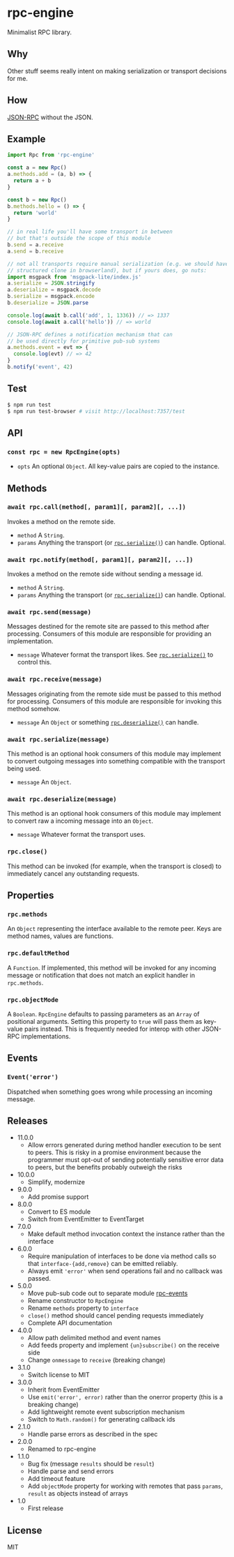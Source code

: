 # rpc-engine
Minimalist RPC library.

## Why
Other stuff seems really intent on making serialization or transport decisions for me.

## How
[JSON-RPC](http://www.jsonrpc.org/specification) without the JSON.

## Example
``` javascript
import Rpc from 'rpc-engine'

const a = new Rpc()
a.methods.add = (a, b) => {
  return a + b
}

const b = new Rpc()
b.methods.hello = () => {
  return 'world'
}

// in real life you'll have some transport in between
// but that's outside the scope of this module
b.send = a.receive
a.send = b.receive

// not all transports require manual serialization (e.g. we should have
// structured clone in browserland), but if yours does, go nuts:
import msgpack from 'msgpack-lite/index.js'
a.serialize = JSON.stringify
a.deserialize = msgpack.decode
b.serialize = msgpack.encode
b.deserialize = JSON.parse

console.log(await b.call('add', 1, 1336)) // => 1337
console.log(await a.call('hello')) // => world

// JSON-RPC defines a notification mechanism that can
// be used directly for primitive pub-sub systems
a.methods.event = evt => {
  console.log(evt) // => 42
}
b.notify('event', 42)
```

## Test
``` sh
$ npm run test
$ npm run test-browser # visit http://localhost:7357/test
```

## API

### `const rpc = new RpcEngine(opts)`
* `opts` An optional `Object`. All key-value pairs are copied to the instance.

## Methods

### `await rpc.call(method[, param1][, param2][, ...])`
Invokes a method on the remote side.
* `method` A `String`.
* `params` Anything the transport (or [`rpc.serialize()`](#rpcserialize-message)) can handle. Optional.

### `await rpc.notify(method[, param1][, param2][, ...])`
Invokes a method on the remote side without sending a message id.
* `method` A `String`.
* `params` Anything the transport (or [`rpc.serialize()`](#rpcserialize-message)) can handle. Optional.

### `await rpc.send(message)`
Messages destined for the remote site are passed to this method after processing. Consumers of this module are responsible for providing an implementation.
* `message` Whatever format the transport likes. See [`rpc.serialize()`](#rpcserialize-message) to control this.

### `await rpc.receive(message)`
Messages originating from the remote side must be passed to this method for processing. Consumers of this module are responsible for invoking this method somehow.
* `message` An `Object` or something [`rpc.deserialize()`](#rpcdeserialize-message) can handle.

### `await rpc.serialize(message)`
This method is an optional hook consumers of this module may implement to convert outgoing messages into something compatible with the transport being used.
* `message` An `Object`.

### `await rpc.deserialize(message)`
This method is an optional hook consumers of this module may implement to convert raw a incoming message into an `Object`.
* `message` Whatever format the transport uses.

### `rpc.close()`
This method can be invoked (for example, when the transport is closed) to immediately cancel any outstanding requests.

## Properties

### `rpc.methods`
An `Object` representing the interface available to the remote peer. Keys are method names, values are functions.

### `rpc.defaultMethod`
A `Function`. If implemented, this method will be invoked for any incoming message or notification that does not match an explicit handler in `rpc.methods`.

### `rpc.objectMode`
A `Boolean`. `RpcEngine` defaults to passing parameters as an `Array` of positional arguments. Setting this property to `true` will pass them as key-value pairs instead. This is frequently needed for interop with other JSON-RPC implementations.

## Events

### `Event('error')`
Dispatched when something goes wrong while processing an incoming message.

## Releases
* 11.0.0
  * Allow errors generated during method handler execution to be sent to peers. This is risky in a promise environment because the programmer must opt-out of sending potentially sensitive error data to peers, but the benefits probably outweigh the risks
* 10.0.0
  * Simplify, modernize
* 9.0.0
  * Add promise support
* 8.0.0
  * Convert to ES module
  * Switch from EventEmitter to EventTarget
* 7.0.0
  * Make default method invocation context the instance rather than the interface
* 6.0.0
  * Require manipulation of interfaces to be done via method calls so that `interface-{add,remove}` can be emitted reliably.
  * Always emit `'error'` when send operations fail and no callback was passed.
* 5.0.0
  * Move pub-sub code out to separate module [rpc-events](https://github.com/jessetane/rpc-events)
  * Rename constructor to `RpcEngine`
  * Rename `methods` property to `interface`
  * `close()` method should cancel pending requests immediately
  * Complete API documentation
* 4.0.0
  * Allow path delimited method and event names
  * Add feeds property and implement `{un}subscribe()` on the receive side
  * Change `onmessage` to `receive` (breaking change)
* 3.1.0
  * Switch license to MIT
* 3.0.0
  * Inherit from EventEmitter
  * Use `emit('error', error)` rather than the onerror property (this is a breaking change)
  * Add lightweight remote event subscription mechanism
  * Switch to `Math.random()` for generating callback ids
* 2.1.0
  * Handle parse errors as described in the spec
* 2.0.0
  * Renamed to rpc-engine
* 1.1.0
  * Bug fix (message `results` should be `result`)
  * Handle parse and send errors
  * Add timeout feature
  * Add `objectMode` property for working with remotes that pass `params`, `result` as objects instead of arrays
* 1.0
  * First release

## License
MIT
